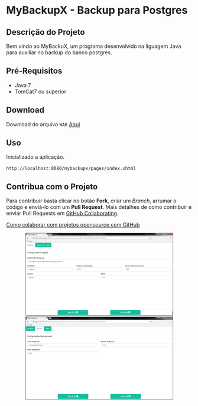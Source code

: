 # MyBackupX - Backup para Postgres #
## Descrição do Projeto
Bem vindo ao MyBackuX, um programa desenvolvido na liguagem Java para auxiliar no backup do banco postgres.

## Pré-Requisitos ##
* Java 7
* TomCat7 ou superior

## Download  ##
Download do arquivo `WAR` [Aqui](https://github.com/khalleb/mybackupX/tree/v1.5.7/bin-versao/)


## Uso ##
Inicializado a aplicação.

    http://localhost:8080/mybackupx/pages/index.xhtml

## Contribua com o Projeto ##
Para contribuir basta clicar no botão **Fork**, criar um *Branch*, arrumar o código e enviá-lo com um **Pull Request**.
Mais detalhes de como contribuir e enviar Pull Requests em [GitHub Collaborating](https://help.github.com/categories/63/articles).

[Como colaborar com projetos opensource com GitHub](http://www.youtube.com/watch?v=H3olaBo83As)


<p align="center">
  <img src="images/img_01.png" width="400"/>
  <img src="images/img_02.png" width="400"/>
</p>

